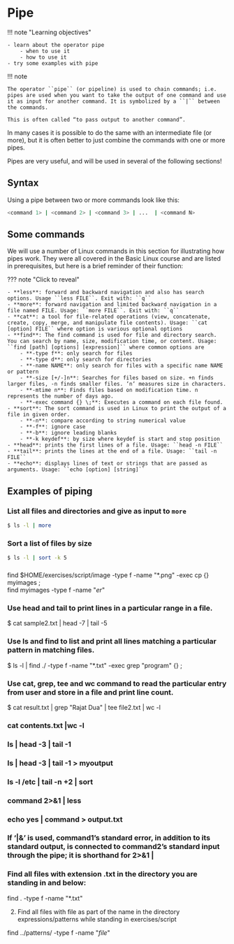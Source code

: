 # Pipe 

!!! note "Learning objectives" 

    - learn about the operator pipe 
        - when to use it
        - how to use it
    - try some examples with pipe  

!!! note 

    The operator ``pipe`` (or pipeline) is used to chain commands; i.e. pipes are used when you want to take the output of one command and use it as input for another command. It is symbolized by a ``|`` between the commands. 

    This is often called “to pass output to another command”.

In many cases it is possible to do the same with an intermediate file (or more), but it is often better to just combine the commands with one or more pipes.

Pipes are very useful, and will be used in several of the following sections! 

## Syntax 

Using a pipe between two or more commands look like this:

```bash
<command 1> | <command 2> | <command 3> | ...  | <command N> 
```

## Some commands 

We will use a number of Linux commands in this section for illustrating how pipes work. They were all covered in the Basic Linux course and are listed in prerequisites, but here is a brief reminder of their function: 

??? note "Click to reveal" 

    - **less**: forward and backward navigation and also has search options. Usage ``less FILE``. Exit with: ``q``
    - **more**: forward navigation and limited backward navigation in a file named FILE. Usage: ``more FILE``. Exit with: ``q`` 
    - **cat**: a tool for file-related operations (view, concatenate, create, copy, merge, and manipulate file contents). Usage: ``cat [option] FILE`` where option is various optional options
    - **find**: The find command is used for file and directory search. You can search by name, size, modification time, or content. Usage: ``find [path] [options] [expression]`` where common options are 
        - **-type f**: only search for files
        - **-type d**: only search for directories
        - **-name NAME**: only search for files with a specific name NAME or pattern
        - **-size [+/-]n**: Searches for files based on size. +n finds larger files, -n finds smaller files. ‘n‘ measures size in characters.
        - **-mtime n**: Finds files based on modification time. n represents the number of days ago.
        - **-exec command {} \;**: Executes a command on each file found.
    - **sort**: The sort command is used in Linux to print the output of a file in given order.
        - **-n**: compare according to string numerical value
        - **-f**: ignore case
        - **-b**: ignore leading blanks
        - **-k keydef**: by size where keydef is start and stop position 
    - **head**: prints the first lines of a file. Usage: ``head -n FILE``
    - **tail**: prints the lines at the end of a file. Usage: ``tail -n FILE``
    - **echo**: displays lines of text or strings that are passed as arguments. Usage: ``echo [option] [string]`` 

## Examples of piping 

### List all files and directories and give as input to `more` 

```bash
$ ls -l | more 
```

### Sort a list of files by size 

```bash
$ ls -l | sort -k 5
```

### 

find  $HOME/exercises/script/image -type f -name "*.png" -exec cp {} myimages \;   
find myimages -type f -name "*er*"



### Use head and tail to print lines in a particular range in a file.  

$ cat sample2.txt | head -7 | tail -5

### Use ls and find to list and print all lines matching a particular pattern in matching files. 

$ ls -l | find ./ -type f -name "*.txt" -exec grep "program" {} \;

### Use cat, grep, tee and wc command to read the particular entry from user and store in a file and print line count. 

$ cat result.txt | grep "Rajat Dua" | tee file2.txt | wc -l

### cat contents.txt |wc -l

### ls | head -3 | tail -1

### ls | head -3 | tail -1 > myoutput

### ls -l /etc | tail -n +2 | sort

### command 2>&1 | less

### echo yes | command > output.txt

### If ‘|&’ is used, command1’s standard error, in addition to its standard output, is connected to command2’s standard input through the pipe; it is shorthand for 2>&1 | 

###    Find all files with extension .txt in the directory you are standing in and below:

find . -type f -name "*.txt"

2. Find all files with file as part of the name in the directory expressions/patterns while standing in exercises/script

find ../patterns/ -type f -name "*file*"

